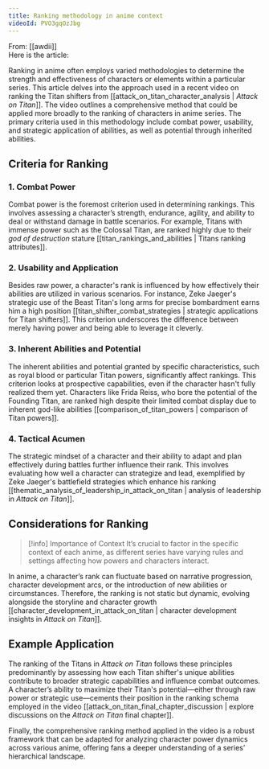 ```yaml
---
title: Ranking methodology in anime context
videoId: PVO3gqOzJbg
---
```


From: [[awdii]] <br/> 
Here is the article:

Ranking in anime often employs varied methodologies to determine the strength and effectiveness of characters or elements within a particular series. This article delves into the approach used in a recent video on ranking the Titan shifters from [[attack_on_titan_character_analysis | *Attack on Titan*]]. The video outlines a comprehensive method that could be applied more broadly to the ranking of characters in anime series. The primary criteria used in this methodology include combat power, usability, and strategic application of abilities, as well as potential through inherited abilities.

## Criteria for Ranking

### 1. **Combat Power**
Combat power is the foremost criterion used in determining rankings. This involves assessing a character’s strength, endurance, agility, and ability to deal or withstand damage in battle scenarios. For example, Titans with immense power such as the Colossal Titan, are ranked highly due to their *god of destruction* stature [[titan_rankings_and_abilities | Titans ranking attributes]].

### 2. **Usability and Application**
Besides raw power, a character's rank is influenced by how effectively their abilities are utilized in various scenarios. For instance, Zeke Jaeger's strategic use of the Beast Titan's long arms for precise bombardment earns him a high position [[titan_shifter_combat_strategies | strategic applications for Titan shifters]]. This criterion underscores the difference between merely having power and being able to leverage it cleverly.

### 3. **Inherent Abilities and Potential**
The inherent abilities and potential granted by specific characteristics, such as royal blood or particular Titan powers, significantly affect rankings. This criterion looks at prospective capabilities, even if the character hasn't fully realized them yet. Characters like Frida Reiss, who bore the potential of the Founding Titan, are ranked high despite their limited combat display due to inherent god-like abilities [[comparison_of_titan_powers | comparison of Titan powers]].

### 4. **Tactical Acumen**
The strategic mindset of a character and their ability to adapt and plan effectively during battles further influence their rank. This involves evaluating how well a character can strategize and lead, exemplified by Zeke Jaeger's battlefield strategies which enhance his ranking [[thematic_analysis_of_leadership_in_attack_on_titan | analysis of leadership in *Attack on Titan*]].

## Considerations for Ranking

> [!info] Importance of Context
> It’s crucial to factor in the specific context of each anime, as different series have varying rules and settings affecting how powers and characters interact.

In anime, a character’s rank can fluctuate based on narrative progression, character development arcs, or the introduction of new abilities or circumstances. Therefore, the ranking is not static but dynamic, evolving alongside the storyline and character growth [[character_development_in_attack_on_titan | character development insights in *Attack on Titan*]].

## Example Application

The ranking of the Titans in *Attack on Titan* follows these principles predominantly by assessing how each Titan shifter's unique abilities contribute to broader strategic capabilities and influence combat outcomes. A character’s ability to maximize their Titan's potential—either through raw power or strategic use—cements their position in the ranking schema employed in the video [[attack_on_titan_final_chapter_discussion | explore discussions on the *Attack on Titan* final chapter]].

Finally, the comprehensive ranking method applied in the video is a robust framework that can be adapted for analyzing character power dynamics across various anime, offering fans a deeper understanding of a series’ hierarchical landscape.